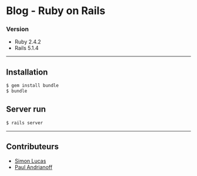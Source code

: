 Blog - Ruby on Rails
===

### Version
- Ruby 2.4.2
- Rails 5.1.4

---

## Installation
```sh
$ gem install bundle
$ bundle
```

## Server run
```sh
$ rails server
```

---
## Contributeurs
 * [Simon Lucas](https://github.com/Reelwens)
 * [Paul Andrianoff](https://github.com/PaulAndrianoff)
